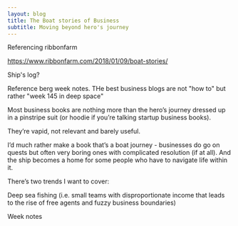 ```yaml
---
layout: blog
title: The Boat stories of Business
subtitle: Moving beyond hero's journey
---
```


Referencing ribbonfarm

https://www.ribbonfarm.com/2018/01/09/boat-stories/

Ship's log?

Reference berg week notes.
THe best business blogs are not "how to" but rather "week 145 in deep space"

Most business books are nothing more than the hero’s journey dressed up in a pinstripe suit (or hoodie if you’re talking startup business books).

They’re vapid, not relevant and barely useful.

I’d much rather make a book that’s a boat journey - businesses do go on quests but often very boring ones with complicated resolution (if at all). And the ship becomes a home for some people who have to navigate life within it.

There’s two trends I want to cover:

Deep sea fishing (i.e. small teams with disproportionate income that leads to the rise of free agents and fuzzy business boundaries)

Week notes
